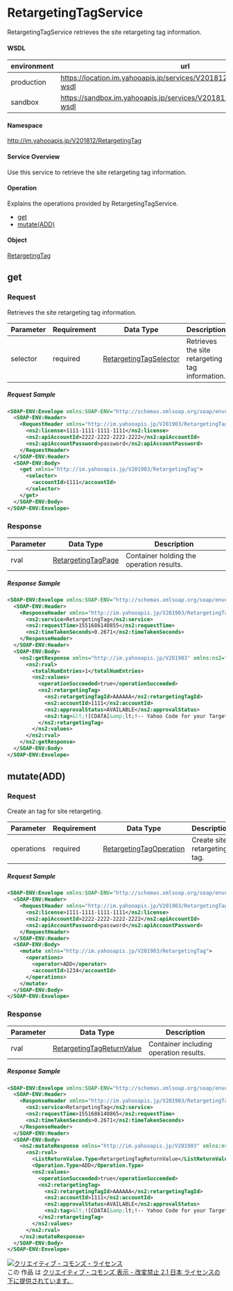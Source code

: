 # RetargetingTagService
RetargetingTagService retrieves the site retargeting tag information.
#### WSDL
| environment | url |
|---|---|
| production  | https://location.im.yahooapis.jp/services/V201812/RetargetingTagService?wsdl |
| sandbox  | https://sandbox.im.yahooapis.jp/services/V201812/RetargetingTagService?wsdl |
#### Namespace
http://im.yahooapis.jp/V201812/RetargetingTag
#### Service Overview
Use this service to retrieve the site retargeting tag information.
#### Operation
Explains the operations provided by RetargetingTagService.

+ [get](#get)
+ [mutate(ADD)](#mutateadd)

#### Object
[RetargetingTag](../data/RetargetingTag/RetargetingTag)

## get

### Request
Retrieves the site retargeting tag information.

| Parameter | Requirement | Data Type | Description |
|---|---|---|---|
| selector | required | [RetargetingTagSelector](../data/RetargetingTag/RetargetingTagSelector.md) | Retrieves the site retargeting tag information. |

##### Request Sample
```xml
<SOAP-ENV:Envelope xmlns:SOAP-ENV="http://schemas.xmlsoap.org/soap/envelope/">
  <SOAP-ENV:Header>
    <RequestHeader xmlns="http://im.yahooapis.jp/V201903/RetargetingTag" xmlns:ns2="http://im.yahooapis.jp/V201903">
      <ns2:license>1111-1111-1111-1111</ns2:license>
      <ns2:apiAccountId>2222-2222-2222-2222</ns2:apiAccountId>
      <ns2:apiAccountPassword>password</ns2:apiAccountPassword>
    </RequestHeader>
  </SOAP-ENV:Header>
  <SOAP-ENV:Body>
    <get xmlns="http://im.yahooapis.jp/V201903/RetargetingTag">
      <selector>
        <accountId>1111</accountId>
      </selector>
    </get>
  </SOAP-ENV:Body>
</SOAP-ENV:Envelope>
```

### Response
| Parameter | Data Type | Description |
|---|---|---|
| rval | [RetargetingTagPage](../data/RetargetingTag/RetargetingTagPage.md) | Container holding the operation results. |

##### Response Sample
```xml
<SOAP-ENV:Envelope xmlns:SOAP-ENV="http://schemas.xmlsoap.org/soap/envelope/">
  <SOAP-ENV:Header>
    <ResponseHeader xmlns="http://im.yahooapis.jp/V201903/RetargetingTag" xmlns:ns2="http://im.yahooapis.jp/V201903">
      <ns2:service>RetargetingTag</ns2:service>
      <ns2:requestTime>1551686140855</ns2:requestTime>
      <ns2:timeTakenSeconds>0.2671</ns2:timeTakenSeconds>
    </ResponseHeader>
  </SOAP-ENV:Header>
  <SOAP-ENV:Body>
    <ns2:getResponse xmlns="http://im.yahooapis.jp/V201903" xmlns:ns2="http://im.yahooapis.jp/V201903/RetargetingTag">
      <ns2:rval>
        <totalNumEntries>1</totalNumEntries>
        <ns2:values>
          <operationSucceeded>true</operationSucceeded>
          <ns2:retargetingTag>
            <ns2:retargetingTagId>AAAAAA</ns2:retargetingTagId>
            <ns2:accountId>1111</ns2:accountId>
            <ns2:approvalStatus>AVAILABLE</ns2:approvalStatus>
            <ns2:tag>&lt;![CDATA[&amp;lt;!-- Yahoo Code for your Target List --&amp;gt;&amp;lt;script type="text/javascript" language="javascript"&amp;gt;/* &amp;lt;![CDATA[ */var yahoo_retargeting_id = 'WTDYS6DGS7';var yahoo_retargeting_label = '';/* ]]&amp;gt; */&amp;lt;/script&amp;gt;&amp;lt;script type="text/javascript" language="javascript" src="//b92.yahoo.co.jp/js/s_retargeting.js"&amp;gt;&amp;lt;/script&amp;gt;]]&gt;</ns2:tag>
          </ns2:retargetingTag>
        </ns2:values>
      </ns2:rval>
    </ns2:getResponse>
  </SOAP-ENV:Body>
</SOAP-ENV:Envelope>
```

## mutate(ADD)

### Request
Create an tag for site retargeting.

| Parameter | Requirement | Data Type | Description |
|---|---|---|---|
| operations | required | [RetargetingTagOperation](../data/RetargetingTag/RetargetingTagOperation.md) | Create site retargeting tag. |

##### Request Sample
```xml
<SOAP-ENV:Envelope xmlns:SOAP-ENV="http://schemas.xmlsoap.org/soap/envelope/">
  <SOAP-ENV:Header>
    <RequestHeader xmlns="http://im.yahooapis.jp/V201903/RetargetingTag" xmlns:ns2="http://im.yahooapis.jp/V201903">
      <ns2:license>1111-1111-1111-1111</ns2:license>
      <ns2:apiAccountId>2222-2222-2222-2222</ns2:apiAccountId>
      <ns2:apiAccountPassword>password</ns2:apiAccountPassword>
    </RequestHeader>
  </SOAP-ENV:Header>
  <SOAP-ENV:Body>
    <mutate xmlns="http://im.yahooapis.jp/V201903/RetargetingTag">
      <operations>
        <operator>ADD</operator>
        <accountId>1234</accountId>
      </operations>
    </mutate>
  </SOAP-ENV:Body>
</SOAP-ENV:Envelope>
```

### Response
| Parameter | Data Type | Description |
|---|---|---|
| rval | [RetargetingTagReturnValue](../data/RetargetingTag/RetargetingTagReturnValue.md) | Container including operation results. |

##### Response Sample
```xml
<SOAP-ENV:Envelope xmlns:SOAP-ENV="http://schemas.xmlsoap.org/soap/envelope/">
  <SOAP-ENV:Header>
    <ResponseHeader xmlns="http://im.yahooapis.jp/V201903/RetargetingTag" xmlns:ns2="http://im.yahooapis.jp/V201903">
      <ns2:service>RetargetingTag</ns2:service>
      <ns2:requestTime>1551686140865</ns2:requestTime>
      <ns2:timeTakenSeconds>0.2671</ns2:timeTakenSeconds>
    </ResponseHeader>
  </SOAP-ENV:Header>
  <SOAP-ENV:Body>
    <ns2:mutateResponse xmlns="http://im.yahooapis.jp/V201903" xmlns:ns2="http://im.yahooapis.jp/V201903/RetargetingTag">
      <ns2:rval>
        <ListReturnValue.Type>RetargetingTagReturnValue</ListReturnValue.Type>
        <Operation.Type>ADD</Operation.Type>
        <ns2:values>
          <operationSucceeded>true</operationSucceeded>
          <ns2:retargetingTag>
            <ns2:retargetingTagId>AAAAAA</ns2:retargetingTagId>
            <ns2:accountId>1111</ns2:accountId>
            <ns2:approvalStatus>AVAILABLE</ns2:approvalStatus>
            <ns2:tag>&lt;![CDATA[&amp;lt;!-- Yahoo Code for your Target List --&amp;gt;&amp;lt;script type="text/javascript" language="javascript"&amp;gt;/* &amp;lt;![CDATA[ */var yahoo_retargeting_id = 'WTDYS6DGS7';var yahoo_retargeting_label = '';/* ]]&amp;gt; */&amp;lt;/script&amp;gt;&amp;lt;script type="text/javascript" language="javascript" src="//b92.yahoo.co.jp/js/s_retargeting.js"&amp;gt;&amp;lt;/script&amp;gt;]]&gt;</ns2:tag>
          </ns2:retargetingTag>
        </ns2:values>
      </ns2:rval>
    </ns2:mutateResponse>
  </SOAP-ENV:Body>
</SOAP-ENV:Envelope>
```

<a rel="license" href="http://creativecommons.org/licenses/by-nd/2.1/jp/"><img alt="クリエイティブ・コモンズ・ライセンス" style="border-width:0" src="https://i.creativecommons.org/l/by-nd/2.1/jp/88x31.png" /></a><br />この 作品 は <a rel="license" href="http://creativecommons.org/licenses/by-nd/2.1/jp/">クリエイティブ・コモンズ 表示 - 改変禁止 2.1 日本 ライセンスの下に提供されています。</a>
